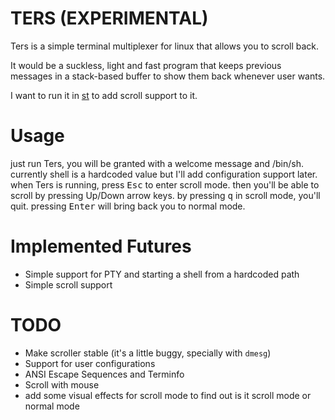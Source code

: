 # TERS (EXPERIMENTAL)
Ters is a simple terminal multiplexer for linux that allows you to scroll back.

It would be a suckless, light and fast program that keeps previous messages
in a stack-based buffer to show them back whenever user wants.

I want to run it in [st](https://st.suckless.org) to add scroll support to it.

# Usage
just run Ters, you will be granted with a welcome message and /bin/sh.
currently shell is a hardcoded value but I'll add configuration support later.
when Ters is running, press <kbd>Esc</kbd> to enter scroll mode.
then you'll be able to scroll by pressing Up/Down arrow keys.
by pressing <kbd>q</kbd> in scroll mode, you'll quit.
pressing <kbd>Enter</kbd> will bring back you to normal mode.

# Implemented Futures
* Simple support for PTY and starting a shell from a hardcoded path
* Simple scroll support

# TODO
* Make scroller stable (it's a little buggy, specially with `dmesg`)
* Support for user configurations
* ANSI Escape Sequences and Terminfo
* Scroll with mouse
* add some visual effects for scroll mode to find out is it scroll mode or normal mode
